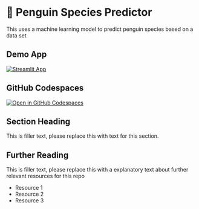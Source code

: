 # 🐧 Penguin Species Predictor

This uses a machine learning model to predict penguin species based on a data set

## Demo App

[![Streamlit App](https://static.streamlit.io/badges/streamlit_badge_black_white.svg)](https://penguinSpeciesPredictor.streamlit.app/)

## GitHub Codespaces

[![Open in GitHub Codespaces](https://github.com/codespaces/badge.svg)](https://codespaces.new/streamlit/app-starter-kit?quickstart=1)

## Section Heading

This is filler text, please replace this with text for this section.

## Further Reading

This is filler text, please replace this with a explanatory text about further relevant resources for this repo
- Resource 1
- Resource 2
- Resource 3
